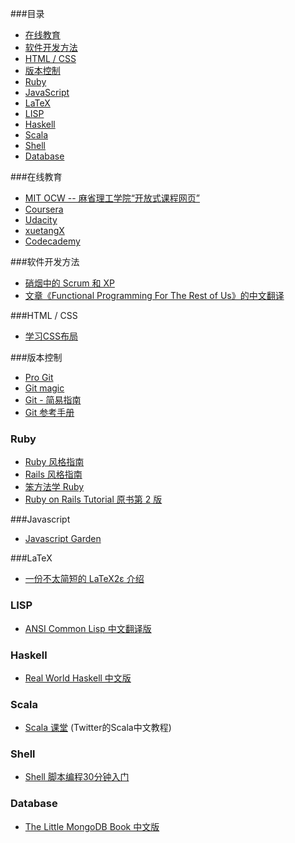 ###目录
* [在线教育](#在线教育)
* [软件开发方法](#%e8%bd%af%e4%bb%b6%e5%bc%80%e5%8f%91%e6%96%b9%e6%b3%95)
* [HTML / CSS](#html--css)
* [版本控制](#版本控制)
* [Ruby](#ruby)
* [JavaScript](#javascript)
* [LaTeX](#latex)
* [LISP](#lisp)
* [Haskell](#haskell)
* [Scala](#scala)
* [Shell](#shell)
* [Database](#database)   

###在线教育
* [MIT OCW -- 麻省理工学院“开放式课程网页”](http://ocw.mit.edu/courses/translated-courses/simplified-chinese/)
* [Coursera](https://www.coursera.org/courses?orderby=upcoming&lngs=zh)
* [Udacity](https://www.udacity.com/)
* [xuetangX](https://www.xuetangx.com/)
* [Codecademy](http://www.codecademy.com/?locale_code=zh)

###软件开发方法
* [硝烟中的 Scrum 和 XP](http://www.infoq.com/cn/minibooks/scrum-xp-from-the-trenches)
* [文章《Functional Programming For The Rest of Us》的中文翻译](https://github.com/justinyhuang/Functional-Programming-For-The-Rest-of-Us-Cn)

###HTML / CSS
* [学习CSS布局](http://zh.learnlayout.com/)

###版本控制
* [Pro Git](http://git-scm.com/book/zh)
* [Git magic](http://www-cs-students.stanford.edu/~blynn/gitmagic/intl/zh_cn/)
* [Git - 简易指南](http://rogerdudler.github.io/git-guide/index.zh.html)
* [Git 参考手册](http://gitref.justjavac.com/)

### Ruby
* [Ruby 风格指南](https://github.com/JuanitoFatas/ruby-style-guide/blob/master/README-zhCN.md)
* [Rails 风格指南](https://github.com/JuanitoFatas/rails-style-guide/blob/master/README-zhCN.md)
* [笨方法学 Ruby](http://lrthw.github.io/)
* [Ruby on Rails Tutorial 原书第 2 版](http://railstutorial-china.org/)

###Javascript
* [Javascript Garden](http://bonsaiden.github.io/JavaScript-Garden/zh/)

###LaTeX
* [一份不太简短的 LaTeX2ε 介绍](http://ctan.org/pkg/lshort-zh-cn)

### LISP
* [ANSI Common Lisp 中文翻译版](http://acl.readthedocs.org/en/latest/)

### Haskell
* [Real World Haskell 中文版](http://rwh.readthedocs.org/en/latest/)

### Scala
* [Scala 课堂](http://twitter.github.io/scala_school/zh_cn/index.html) (Twitter的Scala中文教程)

### Shell
* [Shell 脚本编程30分钟入门](https://github.com/qinjx/30min_guides/blob/master/shell.md)

### Database
* [The Little MongoDB Book 中文版](https://github.com/justinyhuang/the-little-mongodb-book-cn)
